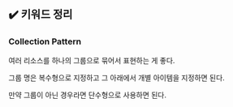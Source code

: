 ## ✔️ 키워드 정리

### Collection Pattern

여러 리소스를 하나의 그룹으로 묶어서 표현하는 게 좋다.

그룹 명은 복수형으로 지정하고 그 아래에서 개별 아이템을 지정하면 된다.

만약 그룹이 아닌 경우라면 단수형으로 사용하면 된다.